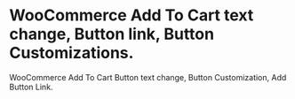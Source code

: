 # WooCommerce Add To Cart text change, Button link, Button Customizations.
WooCommerce Add To Cart Button text change, Button Customization, Add Button Link.
